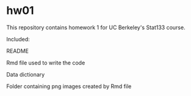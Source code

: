 # hw01

This repository contains homework 1 for UC Berkeley's Stat133 course. 


Included:

  README
  
  Rmd file used to write the code
  
  Data dictionary
  
  Folder containing png images created by Rmd file
